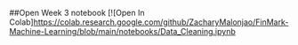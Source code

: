 ##Open Week 3 notebook
[![Open In Colab]https://colab.research.google.com/github/ZacharyMalonjao/FinMark-Machine-Learning/blob/main/notebooks/Data_Cleaning.ipynb
